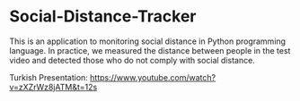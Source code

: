 # Social-Distance-Tracker
This is an application to monitoring social distance in Python programming language. In practice, we measured the distance between people in the test video and detected those who do not comply with social distance.

Turkish Presentation: https://www.youtube.com/watch?v=zXZrWz8jATM&t=12s
